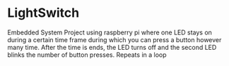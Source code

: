 # LightSwitch
Embedded System Project using raspberry pi where one LED stays on during a certain time frame during which you can press a button however many time. After the time is ends, the LED turns off and the second LED blinks the number of button presses. Repeats in a loop
